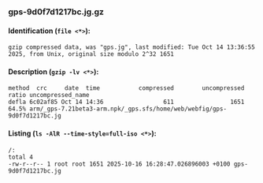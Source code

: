 ### gps-9d0f7d1217bc.jg.gz
#### Identification (`file <*>`):
```
gzip compressed data, was "gps.jg", last modified: Tue Oct 14 13:36:55 2025, from Unix, original size modulo 2^32 1651
```
#### Description (`gzip -lv <*>`):
```
method  crc     date  time           compressed        uncompressed  ratio uncompressed_name
defla 6c02af85 Oct 14 14:36                 611                1651  64.5% arm/_gps-7.21beta3-arm.npk/_gps.sfs/home/web/webfig/gps-9d0f7d1217bc.jg
```
#### Listing (`ls -AlR --time-style=full-iso <*>`):
```
/:
total 4
-rw-r--r-- 1 root root 1651 2025-10-16 16:28:47.026896003 +0100 gps-9d0f7d1217bc.jg
```

